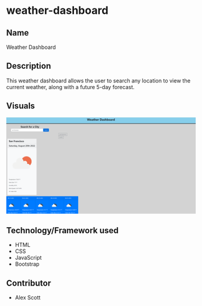 # weather-dashboard

## Name

Weather Dashboard

## Description

This weather dashboard allows the user to search any location to view the current weather, along with a future 5-day forecast.

## Visuals

![dashboard](/assets/img/weather-dashboard.png )

## Technology/Framework used

- HTML
- CSS
- JavaScript
- Bootstrap

## Contributor

* Alex Scott